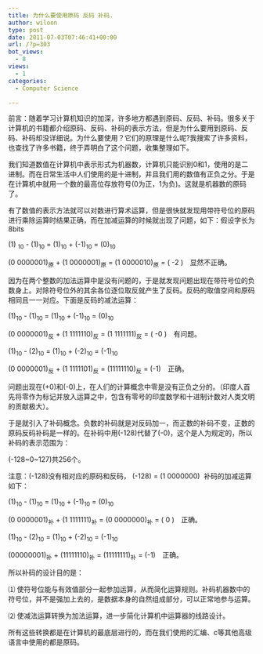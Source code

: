 ```yaml
---
title: 为什么要使用原码 反码 补码.
author: wiloon
type: post
date: 2011-07-03T07:46:41+00:00
url: /?p=303
bot_views:
  - 8
views:
  - 1
categories:
  - Computer Science

---
```

前言：随着学习计算机知识的加深，许多地方都遇到原码、反码、补码。很多关于计算机的书籍都介绍原码、反码、补码的表示方法，但是为什么要用到原码、反码、补码却没详细说。为什么要使用？它们的原理是什么呢?我搜索了许多资料，也查找了许多书籍，终于弄明白了这个问题，收集整理如下。

我们知道数值在计算机中表示形式为机器数，计算机只能识别0和1，使用的是二进制。而在日常生活中人们使用的是十进制，并且我们用的数值有正负之分。于是在计算机中就用一个数的最高位存放符号(0为正，1为负)。这就是机器数的原码了。

有了数值的表示方法就可以对数进行算术运算，但是很快就发现用带符号位的原码进行乘除运算时结果正确，而在加减运算的时候就出现了问题，如下：假设字长为8bits

(1) <sub>10</sub> - (1)<sub>10</sub> = (1)<sub>10</sub> + (-1)<sub>10</sub> = (0)<sub>10</sub>

(0 0000001)<sub>原</sub> + (1 0000001)<sub>原</sub> = (1 0000010)<sub>原</sub> = ( -2 )　显然不正确。

因为在两个整数的加法运算中是没有问题的，于是就发现问题出现在带符号位的负数身上。对除符号位外的其余各位逐位取反就产生了反码。反码的取值空间和原码相同且一一对应。下面是反码的减法运算：

(1)<sub>10</sub> - (1)<sub>10</sub> = (1)<sub>10</sub> + (-1)<sub>10</sub> = (0)<sub>10</sub>

(0 0000001)<sub>反</sub> + (1 1111110)<sub>反</sub> = (1 1111111)<sub>反</sub> = ( -0 )　有问题。

(1)<sub>10</sub> - (2)<sub>10</sub> = (1)<sub>10</sub> + (-2)<sub>10</sub> = (-1)<sub>10</sub>

(0 0000001)<sub>反</sub> + (1 1111101)<sub>反</sub> = (11111110)<sub>反</sub> = (-1)　正确。

问题出现在(+0)和(-0)上，在人们的计算概念中零是没有正负之分的。（印度人首先将零作为标记并放入运算之中，包含有零号的印度数学和十进制计数对人类文明的贡献极大）。

于是就引入了补码概念。负数的补码就是对反码加一，而正数的补码不变，正数的原码反码补码是一样的。在补码中用(-128)代替了(-0)，这个是人为规定的，所以补码的表示范围为：

(-128~0~127)共256个。

注意：(-128)没有相对应的原码和反码， (-128) = (1 0000000)  补码的加减运算如下：

(1)<sub>10</sub> - (1)<sub>10</sub> = (1)<sub>10</sub> + (-1)<sub>10</sub> = (0)<sub>10</sub>

(0 0000001)<sub>补</sub> + (1 1111111)<sub>补</sub> = (0 0000000)<sub>补</sub> = ( 0 )　正确。

(1)<sub>10</sub> - (2)<sub>10</sub> = (1)<sub>10</sub> + (-2)<sub>10</sub> = (-1)<sub>10</sub>

(00000001)<sub>补</sub> + (11111110)<sub>补</sub> = (11111111)<sub>补</sub> = (-1)　正确。


所以补码的设计目的是：

⑴ 使符号位能与有效值部分一起参加运算，从而简化运算规则。补码机器数中的符号位，并不是强加上去的，是数据本身的自然组成部分，可以正常地参与运算。

⑵ 使减法运算转换为加法运算，进一步简化计算机中运算器的线路设计。

所有这些转换都是在计算机的最底层进行的，而在我们使用的汇编、c等其他高级语言中使用的都是原码。


